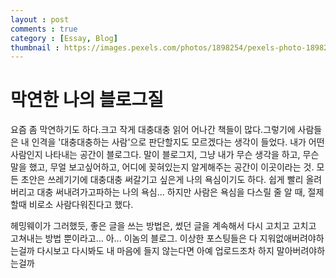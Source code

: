 ```yaml
---
layout : post
comments : true
category : [Essay, Blog]
thumbnail : https://images.pexels.com/photos/1898254/pexels-photo-1898254.jpeg?auto=compress&cs=tinysrgb&dpr=1&w=500
---
```



# 막연한 나의 블로그질


요즘 좀 막연하기도 하다.크고 작게 대충대충 읽어
어나간 책들이 많다.그렇기에 사람들은 내 인격을 '대충대충하는 사람'으로 판단할지도 모르겠다는 생각이 들었다.
내가 어떤 사람인지 나타내는 공간이 블로그다.
말이 블로그지, 그냥 내가 무슨 생각을 하고, 무슨 말을 했고, 무얼 보고싶어하고, 어디에 꽂혀있는지 알게해주는 공간이 이곳이라는 것. 
모든 초안은 쓰레기기에 대충대충 써갈기고 싶은게 나의 욕심이기도 하다.
쉽게 빨리 올려버리고 대충 써내려가고파하는 나의 욕심...
하지만 사람은 욕심을 다스릴 줄 알 때, 절제할때 비로소 사람다워진다고 했다.

헤밍웨이가 그러했듯, 좋은 글을 쓰는 방법은, 썼던 글을 계속해서 다시 고치고 고치고 고쳐내는 방법 뿐이라고...
아...
이놈의 블로그.
이상한 포스팅들은 다 지워없애버려야하는걸까
다시보고 다시봐도
내 마음에 들지 않는다면 아예 업로드조차 하지 말아버려야하는걸까



